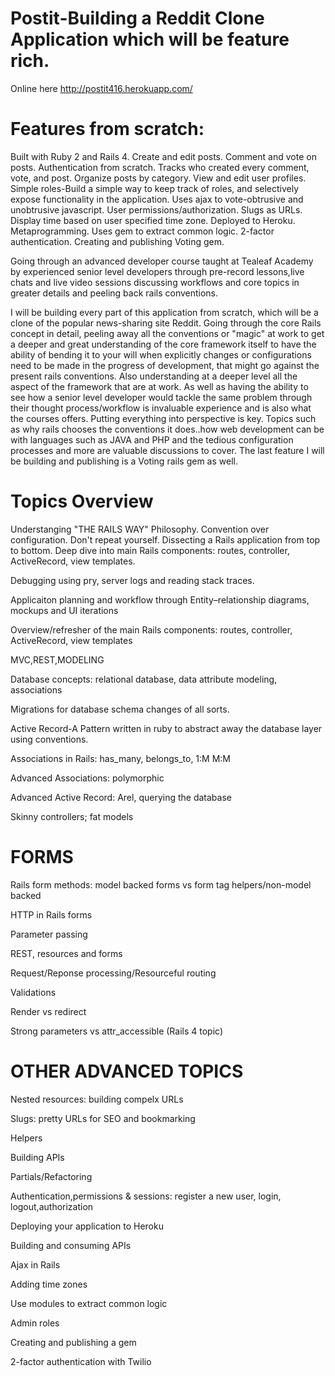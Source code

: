 Postit-Building a Reddit Clone Application which will be feature rich.
=======

Online here http://postit416.herokuapp.com/

Features from scratch:
=========

Built with Ruby 2 and Rails 4.
Create and edit posts.
Comment and vote on posts.
Authentication from scratch.
Tracks who created every comment, vote, and post.
Organize posts by category.
View and edit user profiles.
Simple roles-Build a simple way to keep track of roles, and selectively expose functionality in the application.
Uses ajax to vote-obtrusive and unobtrusive javascript.
User permissions/authorization.
Slugs as URLs.
Display time based on user specified time zone.
Deployed to Heroku.
Metaprogramming.
Uses gem to extract common logic.
2-factor authentication.
Creating and publishing Voting gem.



Going through an advanced developer course taught at Tealeaf Academy by experienced senior level developers through pre-record lessons,live chats and live video sessions discussing workflows and core topics in greater details and peeling back rails conventions.


I will be building every part of this application from scratch, which will be a clone of the popular news-sharing site Reddit. Going through the core Rails concept in detail, peeling away all the conventions or "magic" at work to get a deeper and great understanding of the core framework itself to have the ability of bending it to your will when explicitly changes or configurations need to be made in the progress of development, that might go against the present rails conventions. Also understanding at a deeper level all the aspect of the framework that are at work. As well as having the ability to see how a senior level developer would tackle the same problem through their thought process/workflow is invaluable experience and is also what the courses offers. Putting everything into perspective is key. Topics such as why rails chooses the conventions it does..how web development can be with languages such as JAVA and PHP and the tedious configuration processes and more are valuable discussions to cover. The last feature I will be building and publishing is a Voting rails gem as well.

 Topics Overview
 ===============

Understanging "THE RAILS WAY" Philosophy.
Convention over configuration.
Don't repeat yourself.
Dissecting a Rails application from top to bottom.
Deep dive into main Rails components: routes, controller, ActiveRecord, view templates.


Debugging using pry, server logs and reading stack traces.

Applicaiton planning and workflow through Entity–relationship diagrams, mockups and UI iterations

Overview/refresher of the main Rails components: routes, controller, ActiveRecord, view templates

MVC,REST,MODELING

Database concepts: relational database, data attribute modeling, associations

Migrations for database schema changes of all sorts.

Active Record-A Pattern written in ruby to abstract away the database layer using conventions.

Associations in Rails: has_many, belongs_to, 1:M M:M

Advanced Associations: polymorphic

Advanced Active Record: Arel, querying the database

Skinny controllers; fat models

FORMS
=====

Rails form methods: model backed forms vs form tag helpers/non-model backed

HTTP in Rails forms

Parameter passing

REST, resources and forms

Request/Reponse processing/Resourceful routing

Validations

Render vs redirect

Strong parameters vs attr_accessible (Rails 4 topic)

OTHER ADVANCED TOPICS
===============

Nested resources: building compelx URLs

Slugs: pretty URLs for SEO and bookmarking

Helpers

Building APIs

Partials/Refactoring

Authentication,permissions & sessions: register a new user, login, logout,authorization

Deploying your application to Heroku

Building and consuming APIs

Ajax in Rails

Adding time zones

Use modules to extract common logic

Admin roles

Creating and publishing a gem

2-factor authentication with Twilio
